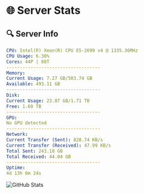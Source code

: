 # 🌐 Server Stats
## 🔍 Server Info
```yaml
CPU: Intel(R) Xeon(R) CPU E5-2699 v4 @ 1335.36MHz
CPU Usage: 6.30%
Cores: 44P | 88T
-----------------------------------
Memory:
Current Usage: 7.27 GB/503.74 GB
Available: 493.11 GB
-----------------------------------
Disk:
Current Usage: 23.07 GB/1.71 TB
Free: 1.60 TB
-----------------------------------
GPU:
No GPU detected
-----------------------------------
Network:
Current Transfer (Sent): 828.74 KB/s
Current Transfer (Received): 47.99 KB/s
Total Sent: 243.18 GB
Total Received: 44.04 GB
-----------------------------------
Uptime:
4d 13h 0m 24s
```
![GitHub Stats](https://img.shields.io/badge/Updated-2025-04-24_06:09:12-blue)